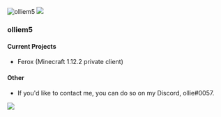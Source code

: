 <h align = "left"> <img src = "https://komarev.com/ghpvc/?username=olliem5" alt = "olliem5" /> </h>
![](https://hit.yhype.me/github/profile?user_id=64110522)

### olliem5
 #### Current Projects
  - Ferox (Minecraft 1.12.2 private client)
 
 #### Other
- If you'd like to contact me, you can do so on my Discord, ollie#0057.
 
<img align = "center" src = "https://github-readme-stats.vercel.app/api/?username=olliem5&theme=cobalt&count_private=true"/>
